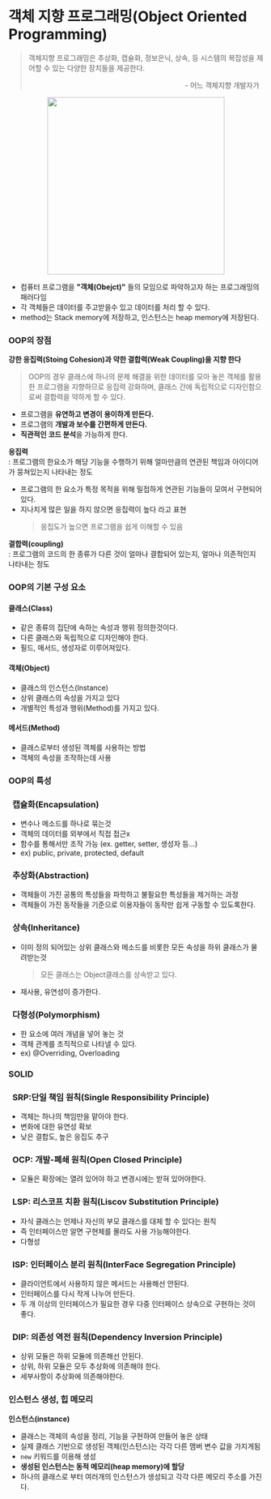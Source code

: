 # 객체 지향 프로그래밍(Object Oriented Programming)
> 객체지향 프로그래밍은 추상화, 캡슐화, 정보은닉, 상속, 등 시스템의 복잡성을 제어할 수 있는 다양한 장치들을 제공한다.
> <p align=right>- 어느 객체지향 개발자가&nbsp&nbsp</p>
<p align="center">
    <img width="350px" src="./img/oop.png"/>
</p>

- 컴퓨터 프로그램을 **"객체(Obejct)"** 들의 모임으로 파악하고자 하는 프로그래밍의 패러다임
- 각 객체들은 데이터를 주고받을수 있고 데이터를 처리 할 수 있다.
- method는 Stack memory에 저장하고, 인스턴스는 heap memory에 저장된다.

### OOP의 장점
**강한 응집력(Stoing Cohesion)과 약한 결합력(Weak Coupling)을 지향 한다**
>OOP의 경우 클래스에 하나의 문제 해결을 위한 데이터를 모아 놓은 객체를 활용한 프로그램을 지향하므로 응집력 강화하며, 클래스 간에 독립적으로 디자인함으로써 결합력을 약하게 할 수 있다.
- 프로그램을 **유연하고 변경이 용이하게 만든다.**
- 프로그램의 **개발과 보수를 간편하게 만든다.**
- **직관적인 코드 분석**을 가능하게 한다.
 
**응집력**   
: 프로그램의 한요소가 해당 기능을 수행하기 위해 얼마만큼의 연관된 책임과 아이디어가 뭉쳐있는지 나타내는 정도
- 프로그램의 한 요소가 특정 목적을 위해 밀접하게 연관된 기능들이 모여서 구현되어있다.
- 지나치게 많은 일을 하지 않으면 응집력이 높다 라고 표현  
    >응집도가 높으면 프로그램을 쉽게 이해할 수 있음

**결합력(coupling)**  
: 프로그램의 코드의 한 종류가 다른 것이 얼마나 결합되어 있는지, 얼마나 의존적인지 나타내는 정도

### OOP의 기본 구성 요소
#### 클래스(Class)
- 같은 종류의 집단에 속하는 속성과 행위 정의한것이다.
- 다른 클래스와 독립적으로 디자인해야 한다.
- 필드, 매서드, 생성자로 이루어져있다.
#### 객체(Object)
- 클래스의 인스턴스(Instance)
- 상위 클래스의 속성을 가지고 있다
- 개별적인 특성과 행위(Method)를 가지고 있다.
#### 메서드(Method)
- 클래스로부터 생성된 객체를 사용하는 방법
- 객체의 속성을 조작하는데 사용

### OOP의 특성
### &nbsp; 캡슐화(Encapsulation)
- 변수나 메소드를 하나로 묶는것
- 객체의 데이터를 외부에서 직접 접근x
- 함수를 통해서만 조작 가능 (ex. getter, setter, 생성자 등...)
- ex) public, private, protected, default
### &nbsp; 추상화(Abstraction)
- 객체들이 가진 공통의 특성들을 파학하고 불필요한 특성들을 제거하는 과정
- 객체들이 가진 동작들을 기준으로 이용자들이 동작만 쉽게 구동할 수 있도록한다.
### &nbsp; 상속(Inheritance)
- 이미 정의 되어있는 상위 클래스와 메소드를 비롯한 모든 속성을 하위 클래스가 물려받는것
    >모든 클래스는 Object클래스를 상속받고 있다.
- 재사용, 유연성이 증가한다.
### &nbsp; 다형성(Polymorphism)
- 한 요소에 여러 개념을 넣어 놓는 것
- 객체 관계를 조직적으로 나타낼 수 있다.
- ex) @Overriding, Overloading

### SOLID
### &nbsp; SRP:단일 책임 원칙(Single Responsibility Principle)
- 객체는 하나의 책임만을 맡아야 한다.
- 변화에 대한 유연성 확보
- 낮은 결합도, 높은 응집도 추구
### &nbsp; OCP: 개발-폐쇄 원칙(Open Closed Principle)
- 모듈은 확장에는 열려 있어야 하고 변경시에는 받혀 있어야한다.
### &nbsp; LSP: 리스코프 치환 원칙(Liscov Substitution Principle)
- 자식 클래스는 언제나 자신의 부모 클래스를 대체 할 수 있다는 원칙
- 즉 인터페이스만 알면 구현체를 몰라도 사용 가능해야한다.
- 다형성
### &nbsp; ISP: 인터페이스 분리 원칙(InterFace Segregation Principle)
- 클라이언트에서 사용하지 않은 메서드는 사용해선 안된다.
- 인터페이스를 다시 작게 나누어 만든다.
- 두 개 이상의 인터페이스가 필요한 경우 다중 인터페이스 상속으로 구현하는 것이 좋다.
### &nbsp; DIP: 의존성 역전 원칙(Dependency Inversion Principle)
- 상위 모듈은 하위 모듈에 의존해선 안된다.
- 상위, 하위 모듈은 모두 추상화에 의존해야 한다.
- 세부사항이 추상화에 의존해야한다.

### 인스턴스 생성, 힙 메모리
**인스턴스(instance)**
- 클래스는 객체의 속성을 정리, 기능을 구현하여 만들어 놓은 상태
- 실제 클래스 기반으로 생성된 객체(인스턴스)는 각각 다른 맴버 변수 값을 가지게됨
- `new` 키워드를 이용해 생성
- **생성된 인스턴스는 동적 메모리(heap memory)에 할당**
- 하나의 클래스로 부터 여러개의 인스턴스가 생성되고 각각 다른 메모리 주소를 가진다.

